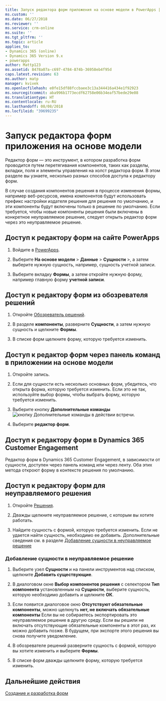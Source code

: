 ```yaml
---
title: Запуск редактора форм приложения на основе модели в PowerApps | Документация Майкрософт
ms.custom: ''
ms.date: 06/27/2018
ms.reviewer: ''
ms.service: crm-online
ms.suite: ''
ms.tgt_pltfrm: ''
ms.topic: article
applies_to:
- Dynamics 365 (online)
- Dynamics 365 Version 9.x
- powerapps
author: Mattp123
ms.assetid: 8478a07a-c697-4784-874b-36958eb4f95d
caps.latest.revision: 63
ms.author: matp
manager: kvivek
ms.openlocfilehash: e0fe15df88fccbaee3c13a344416a434e1f92923
ms.sourcegitcommit: aba996b1773ecdf62758e06b34eaf57bede29e08
ms.translationtype: HT
ms.contentlocale: ru-RU
ms.lasthandoff: 08/08/2018
ms.locfileid: "39699235"
---
```

# <a name="open-the-model-driven-app-form-editor"></a>Запуск редактора форм приложения на основе модели 
Редактор форм — это инструмент, в котором разработка форм проводится путем перетягивания компонентов, таких как разделы, вкладки, поля и элементы управления на холст редактора форм. В этом разделе вы узнаете, несколько разных способов доступа к редактору форм.
 
В случае создания компонентов решения в процессе изменения формы, например веб-ресурсов, имена компонентов будут использовать префикс настройки издателя решения для решения по умолчанию, и эти компоненты будут включены только в решение по умолчанию. Если требуется, чтобы новые компоненты решения были включены в конкретное неуправляемое решение, следует открыть редактор форм через это неуправляемое решение.  

## <a name="access-the-form-editor-from-the-powerapps-site"></a>Доступ к редактору форм на сайте PowerApps

1. Войдите в [PowerApps](https://web.powerapps.com/). 

2. Выберите **На основе модели** > **Данные** > **Сущности** >, а затем выберите нужную сущность, например, сущность учетной записи. 

3. Выберите вкладку **Формы**, а затем откройте нужную форму, например главную форму **учетной записи**.

## <a name="access-the-form-editor-from-solution-explorer"></a>Доступ к редактору форм из обозревателя решений
  
1.  Откройте [Обозреватель решений](advanced-navigation.md#solution-explorer).
  
2.  В разделе **компоненты**, разверните **Сущности**, а затем нужную сущность и щелкните **Формы**.  
  
3.  В списке форм щелкните форму, которую требуется изменить.  
  

## <a name="access-the-form-editor-through-the-command-bar-within-a-model-driven-app"></a>Доступ к редактор форм через панель команд в приложении на основе модели 
  
1.  Откройте запись.  
  
2.  Если для сущности есть несколько основных форм, убедитесь, что открыта форма, которую требуется изменить. Если это не так, используйте выбор формы, чтобы выбрать форму, которую требуется изменить.  
  
3.  Выберите кнопку **Дополнительные команды** ![кнопку Дополнительные команды в действии встречи](media/more-commands.gif "кнопка \"Дополнительные команды\" в действии встречи").  
  
4.  Выберите **редактор форм**.  

## <a name="access-the-form-editor-from-within-dynamics-365-customer-engagement"></a>Доступ к редактору форм в Dynamics 365 Customer Engagement
  
 Редактор форм в Dynamics 365 Customer Engagement, в зависимости от сущности, доступен через панель команд или через ленту. Оба этих метода откроют форму в контексте решения по умолчанию. 

## <a name="access-the-form-editor-for-an-unmanaged-solution"></a>Доступ к редактору форм для неуправляемого решения  
  
1.  Откройте [Решения](advanced-navigation.md#solutions).  
  
2.  Дважды щелкните неуправляемое решение, с которым вы хотите работать.  
  
3.  Найдите сущность с формой, которую требуется изменить. Если не удается найти сущность, необходимо ее добавить. Дополнительные сведения см. в разделе [Добавление сущности в неуправляемое решение](#add-an-entity-to-an-unmanaged-solution) 
  
### <a name="add-an-entity-to-an-unmanaged-solution"></a>Добавление сущности в неуправляемое решение  
  
1.  Выберите узел **Сущности** и на панели инструментов над списком, щелкните **Добавить существующие**.  
  
2.  В диалоговом окне **Выбор компонентов решения** с селектором **Тип компонента** установленным на **Сущности**, выберите сущность, которую необходимо добавить и щелкните **ОК**.  
  
3.  Если появится диалоговое окно **Отсутствуют обязательные компоненты**, можно щелкнуть **нет, не включать обязательные компоненты** Если вы не собираетесь экспортировать это неуправляемое решение в другую среду. Если вы решили не включать отсутствующие обязательные компоненты в этот раз, их можно добавить позже. В будущем, при экспорте этого решения вы снова получите уведомление.  
  
5.  В обозревателе решений разверните сущность с формой, которую вы хотите изменить и выберите **Формы**.  
  
6.  В списке форм дважды щелкните форму, которую требуется изменить.  

## <a name="next-steps"></a>Дальнейшие действия

[Создание и разработка форм](create-design-forms.md)
